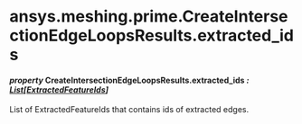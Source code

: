 <a id="ansys-meshing-prime-createintersectionedgeloopsresults-extracted-ids"></a>

# ansys.meshing.prime.CreateIntersectionEdgeLoopsResults.extracted_ids

<a id="ansys.meshing.prime.CreateIntersectionEdgeLoopsResults.extracted_ids"></a>

#### *property* CreateIntersectionEdgeLoopsResults.extracted_ids *: [List](https://docs.python.org/3.11/library/typing.html#typing.List)[[ExtractedFeatureIds](ansys.meshing.prime.ExtractedFeatureIds.md#ansys.meshing.prime.ExtractedFeatureIds)]*

List of ExtractedFeatureIds that contains ids of extracted edges.

<!-- !! processed by numpydoc !! -->
